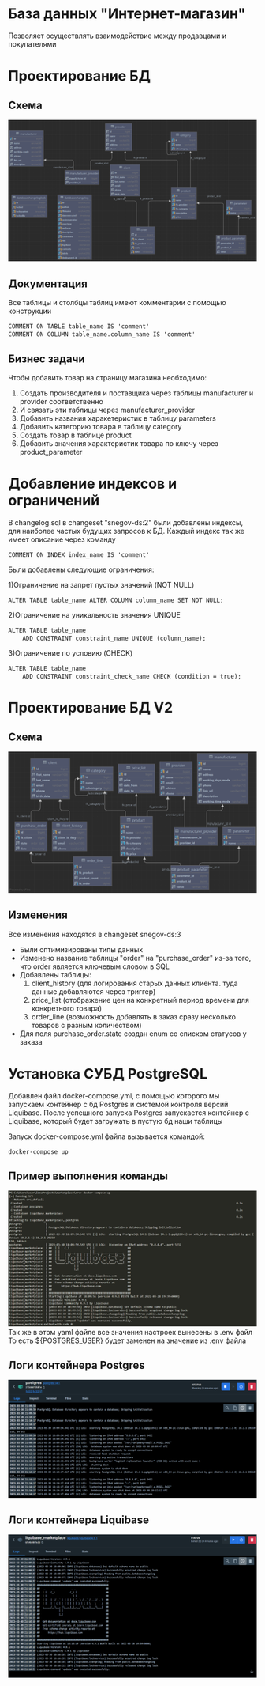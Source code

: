 # База данных "Интернет-магазин"
Позволяет осуществлять взаимодействие между продавцами и покупателями

# Проектирование БД
## Схема
![](src/main/resources/images/erd.png)

## Документация

Все таблицы и столбцы таблиц имеют комментарии с помощью конструкции 
```postgresql
COMMENT ON TABLE table_name IS 'comment'
COMMENT ON COLUMN table_name.column_name IS 'comment'
```

## Бизнес задачи
Чтобы добавить товар на страницу магазина необходимо:
1) Создать производителя и поставщика через таблицы manufacturer и provider соответственно
2) И связать эти таблицы через manufacturer_provider
3) Добавить названия харакетеристик в таблицу parameters
4) Добавить категорию товара в таблицу category
5) Создать товар в таблице product
6) Добавить значения характеристик товара по ключу через product_parameter

# Добавление индексов и ограничений
В changelog.sql в changeset "snegov-ds:2" были добавлены индексы, для наиболее частых будущих запросов к БД.
Каждый индекс так же имеет описание через команду 
```postgresql
COMMENT ON INDEX index_name IS 'comment'
```

Были добавлены следующие ограничения:

1)Ограничение на запрет пустых значений (NOT NULL)
```postgresql
ALTER TABLE table_name ALTER COLUMN column_name SET NOT NULL;
```

2)Ограничение на уникальность значения UNIQUE
```postgresql
ALTER TABLE table_name
    ADD CONSTRAINT constraint_name UNIQUE (column_name);
```

3)Ограничение по условию (CHECK)
```postgresql
ALTER TABLE table_name
    ADD CONSTRAINT constraint_check_name CHECK (condition = true);
```

# Проектирование БД V2
## Схема
![](src/main/resources/images/erd_v2.png)

## Изменения
Все изменения находятся в changeset snegov-ds:3
- Были оптимизированы типы данных
- Изменено название таблицы "order" на "purchase_order" из-за того, что order является ключевым словом в SQL
- Добавлены таблицы:
  1) client_history (для логирования старых данных клиента. туда данные добавляются через триггер)
  2) price_list (отображение цен на конкретный период времени для конкретного товара)
  3) order_line (возможность добавлять в заказ сразу несколько товаров с разным количеством)
- Для поля purchase_order.state создан enum со списком статусов у заказа 

# Установка СУБД PostgreSQL
Добавлен файл docker-compose.yml, с помощью которого мы запускаем контейнер с бд Postgres и системой контроля версий Liquibase.
После успешного запуска Postgres запускается контейнер с Liquibase, который будет загружать в пустую бд наши таблицы

Запуск docker-compose.yml файла вызывается командой:
```
docker-compose up
```
## Пример выполнения команды
![](src/main/resources/images/docker_compose/docker_compose_up.png)
Так же в этом yaml файле все значения настроек вынесены в .env файл
То есть ${POSTGRES_USER} будет заменен на значение из .env файла

## Логи контейнера Postgres
![](src/main/resources/images/docker_compose/postgres_container_log.png)

## Логи контейнера Liquibase
![](src/main/resources/images/docker_compose/liquibase_container_log.png)